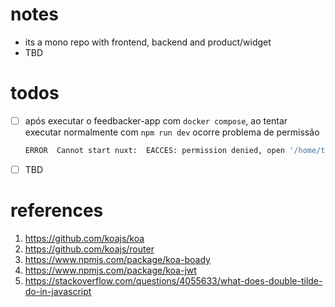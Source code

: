 # notes

- its a mono repo with frontend, backend and product/widget
- TBD

# todos

- [ ] após executar o feedbacker-app com `docker compose`, ao tentar executar normalmente com `npm run dev` ocorre problema de permissão
    ```bash
    ERROR  Cannot start nuxt:  EACCES: permission denied, open '/home/t4inha/devspace/feedbacker/services/feedbacker-app/.nuxt/nuxt.json'
    ```
- [ ] TBD


# references

1. https://github.com/koajs/koa
2. https://github.com/koajs/router
3. https://www.npmjs.com/package/koa-boady
4. https://www.npmjs.com/package/koa-jwt
5. https://stackoverflow.com/questions/4055633/what-does-double-tilde-do-in-javascript